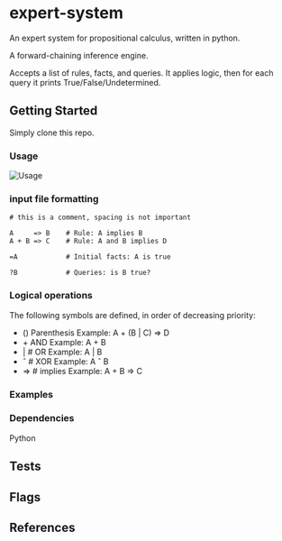 # expert-system

An expert system for propositional calculus, written in python.

A forward-chaining inference engine.

Accepts a list of rules, facts, and queries. It applies logic, then for each query it prints True/False/Undetermined.

## Getting Started

Simply clone this repo.

### Usage

![Usage](https://github.com/dfinnis/expert-system/blob/master/img/usage.png?raw=true)

### input file formatting

```
# this is a comment, spacing is not important

A     => B    # Rule: A implies B
A + B => C    # Rule: A and B implies D

=A            # Initial facts: A is true

?B            # Queries: is B true?
```

### Logical operations

The following symbols are defined, in order of decreasing priority:

* ()    Parenthesis   Example: A + (B | C) => D
* \+    AND           Example: A + B
* |   # OR            Example: A | B
* ˆ   # XOR           Example: A ˆ B
* =>  # implies       Example: A + B => C

### Examples

### Dependencies

Python

## Tests

## Flags

## References



